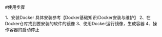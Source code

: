 #使用步骤

1、安装Docker
    具体安装参考【Docker基础知识/Docker安装与维护】
2、在Docker仓库找到要安装的软件的镜像
3、使用Docker运行镜像，生成容器
4、操作容器的启动停止